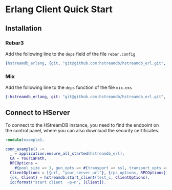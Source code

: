 # Erlang Client Quick Start

## Installation

### Rebar3

Add the following line to the `deps` field of the file `rebar.config`

```erl
{hstreamdb_erlang, {git, "git@github.com:hstreamdb/hstreamdb_erl.git", {branch, "main"}}}
```

### Mix

Add the following line to the `deps` function of the file `mix.exs`

```exs
{:hstreamdb_erlang, git: "git@github.com:hstreamdb/hstreamdb_erl.git", branch: "main"}
```

## Connect to HServer

To connect to the HStreamDB instance, you need to find the endpoint on the
control panel, where you can also download the security certificates.

```erl
-module(example).

conn_example() ->
  _ = application:ensure_all_started(hstreamdb_erl),
  CA = YourCaPath,
  RPCOptions =
    #{pool_size => 3, gun_opts => #{transport => ssl, transport_opts => [{cacertfile, CA}]}},
  ClientOptions = [{url, "your_server_url"}, {rpc_options, RPCOptions}],
  {ok, Client} = hstreamdb:start_client(test_c, ClientOptions),
  io:format("start client  ~p~n", [Client]).
```

<!-- ## Example Usage

Here we will provide some simple examples of how to use hstreamdb-client. For
more details on introduction and usage, please check the
[guides](https://hstream.io/docs/en/latest/guides/write.html). -->
